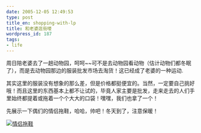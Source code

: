 ```yaml
---
date: 2005-12-05 12:49:53
type: post
title_en: shopping-with-lp
title: 和老婆逛街喽
wordpress_id: 187
tags:
- life
---
```


周日陪老婆去了一趟动物园，呵呵~~可不是去动物园看动物（估计动物们都冬眠了），而是去动物园那边的服装批发市场去淘货！这已经成了老婆的一种运动.

其实这里的服装没有想象的那么差，但是价格都挺便宜的。当然，一定要自己挑好哦！而且这里的东西基本上都不让试的，毕竟人家主要是批发，走来走去的人们手里始终都提着或拖着一个个大大的口袋！嘿嘿，我们也拿了一个！

先展示一下偶们的情侣拖鞋，哈哈，帅吧！冬天到了，注意保暖！

[![情侣拖鞋](http://static.flickr.com/18/70347679_c64a6f9aed_m.jpg)](http://static.flickr.com/18/70347679_c64a6f9aed.jpg)
